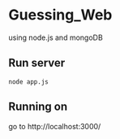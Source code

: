 # Guessing_Web
using node.js and mongoDB

## Run server
```
node app.js
```
## Running on
go to http://localhost:3000/
